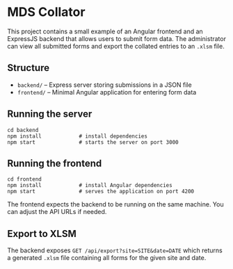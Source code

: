 # MDS Collator

This project contains a small example of an Angular frontend and an ExpressJS backend
that allows users to submit form data. The administrator can view all submitted forms
and export the collated entries to an `.xlsm` file.

## Structure
- `backend/` – Express server storing submissions in a JSON file
- `frontend/` – Minimal Angular application for entering form data

## Running the server
```
cd backend
npm install            # install dependencies
npm start              # starts the server on port 3000
```

## Running the frontend
```
cd frontend
npm install            # install Angular dependencies
npm start              # serves the application on port 4200
```

The frontend expects the backend to be running on the same machine. You can adjust the
API URLs if needed.

## Export to XLSM
The backend exposes `GET /api/export?site=SITE&date=DATE` which returns a generated
`.xlsm` file containing all forms for the given site and date.
